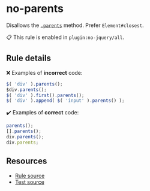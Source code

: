 [//]: # (This file is generated by eslint-docgen. Do not edit it directly.)

# no-parents

Disallows the [`.parents`](https://api.jquery.com/parents/) method. Prefer `Element#closest`.

📋 This rule is enabled in `plugin:no-jquery/all`.

## Rule details

❌ Examples of **incorrect** code:
```js
$( 'div' ).parents();
$div.parents();
$( 'div' ).first().parents();
$( 'div' ).append( $( 'input' ).parents() );
```

✔️ Examples of **correct** code:
```js
parents();
[].parents();
div.parents();
div.parents;
```

## Resources

* [Rule source](/src/rules/no-parents.js)
* [Test source](/tests/rules/no-parents.js)
